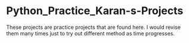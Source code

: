 # Python_Practice_Karan-s-Projects
These projects are practice projects that are found here. I would revise them many times just to try out different method as time progresses.
